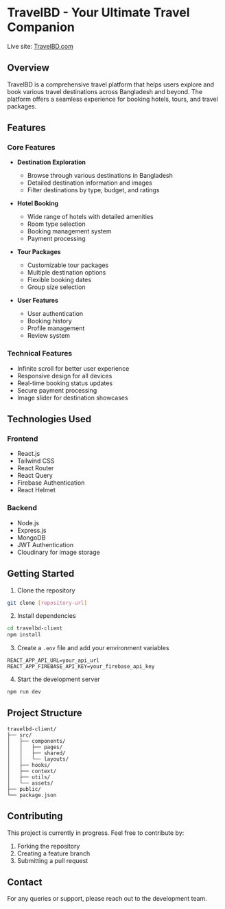 # TravelBD - Your Ultimate Travel Companion

Live site: [TravelBD.com](https://travelbd-158bd.web.app)

## Overview
TravelBD is a comprehensive travel platform that helps users explore and book various travel destinations across Bangladesh and beyond. The platform offers a seamless experience for booking hotels, tours, and travel packages.

## Features

### Core Features
- **Destination Exploration**
  - Browse through various destinations in Bangladesh
  - Detailed destination information and images
  - Filter destinations by type, budget, and ratings

- **Hotel Booking**
  - Wide range of hotels with detailed amenities
  - Room type selection
  - Booking management system
  - Payment processing

- **Tour Packages**
  - Customizable tour packages
  - Multiple destination options
  - Flexible booking dates
  - Group size selection

- **User Features**
  - User authentication
  - Booking history
  - Profile management
  - Review system

### Technical Features
- Infinite scroll for better user experience
- Responsive design for all devices
- Real-time booking status updates
- Secure payment processing
- Image slider for destination showcases

## Technologies Used

### Frontend
- React.js
- Tailwind CSS
- React Router
- React Query
- Firebase Authentication
- React Helmet

### Backend
- Node.js
- Express.js
- MongoDB
- JWT Authentication
- Cloudinary for image storage

## Getting Started

1. Clone the repository
```bash
git clone [repository-url]
```

2. Install dependencies
```bash
cd travelbd-client
npm install
```

3. Create a `.env` file and add your environment variables
```env
REACT_APP_API_URL=your_api_url
REACT_APP_FIREBASE_API_KEY=your_firebase_api_key
```

4. Start the development server
```bash
npm run dev
```

## Project Structure
```
travelbd-client/
├── src/
│   ├── components/
│   │   ├── pages/
│   │   ├── shared/
│   │   └── layouts/
│   ├── hooks/
│   ├── context/
│   ├── utils/
│   └── assets/
├── public/
└── package.json
```

## Contributing
This project is currently in progress. Feel free to contribute by:
1. Forking the repository
2. Creating a feature branch
3. Submitting a pull request



## Contact
For any queries or support, please reach out to the development team.

